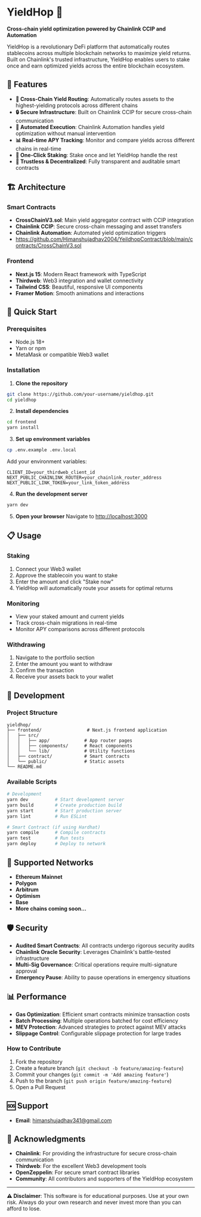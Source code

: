 # YieldHop 🚀



**Cross-chain yield optimization powered by Chainlink CCIP and Automation**

YieldHop is a revolutionary DeFi platform that automatically routes stablecoins across multiple blockchain networks to maximize yield returns. Built on Chainlink's trusted infrastructure, YieldHop enables users to stake once and earn optimized yields across the entire blockchain ecosystem.

## 🌟 Features

- **🔄 Cross-Chain Yield Routing**: Automatically routes assets to the highest-yielding protocols across different chains
- **🔒 Secure Infrastructure**: Built on Chainlink CCIP for secure cross-chain communication
- **🤖 Automated Execution**: Chainlink Automation handles yield optimization without manual intervention
- **📊 Real-time APY Tracking**: Monitor and compare yields across different chains in real-time
- **🎯 One-Click Staking**: Stake once and let YieldHop handle the rest
- **🔐 Trustless & Decentralized**: Fully transparent and auditable smart contracts

## 🏗️ Architecture

### Smart Contracts
- **CrossChainV3.sol**: Main yield aggregator contract with CCIP integration
- **Chainlink CCIP**: Secure cross-chain messaging and asset transfers
- **Chainlink Automation**: Automated yield optimization triggers
- https://github.com/Himanshujadhav2004/YeildhopContract/blob/main/contracts/CrossChainV3.sol

### Frontend
- **Next.js 15**: Modern React framework with TypeScript
- **Thirdweb**: Web3 integration and wallet connectivity
- **Tailwind CSS**: Beautiful, responsive UI components
- **Framer Motion**: Smooth animations and interactions

## 🚀 Quick Start

### Prerequisites
- Node.js 18+ 
- Yarn or npm
- MetaMask or compatible Web3 wallet

### Installation

1. **Clone the repository**
```bash
git clone https://github.com/your-username/yieldhop.git
cd yieldhop
```

2. **Install dependencies**
```bash
cd frontend
yarn install
```

3. **Set up environment variables**
```bash
cp .env.example .env.local
```

Add your environment variables:
```env
CLIENT_ID=your_thirdweb_client_id
NEXT_PUBLIC_CHAINLINK_ROUTER=your_chainlink_router_address
NEXT_PUBLIC_LINK_TOKEN=your_link_token_address
```

4. **Run the development server**
```bash
yarn dev
```

5. **Open your browser**
Navigate to [http://localhost:3000](http://localhost:3000)

## 📋 Usage

### Staking
1. Connect your Web3 wallet
2. Approve the stablecoin you want to stake
3. Enter the amount and click "Stake now"
4. YieldHop will automatically route your assets for optimal returns

### Monitoring
- View your staked amount and current yields
- Track cross-chain migrations in real-time
- Monitor APY comparisons across different protocols

### Withdrawing
1. Navigate to the portfolio section
2. Enter the amount you want to withdraw
3. Confirm the transaction
4. Receive your assets back to your wallet

## 🔧 Development

### Project Structure
```
yieldhop/
├── frontend/                 # Next.js frontend application
│   ├── src/
│   │   ├── app/             # App router pages
│   │   ├── components/      # React components
│   │   └── lib/             # Utility functions
│   ├── contract/            # Smart contracts
│   └── public/              # Static assets
└── README.md
```

### Available Scripts

```bash
# Development
yarn dev          # Start development server
yarn build        # Create production build
yarn start        # Start production server
yarn lint         # Run ESLint

# Smart Contract (if using Hardhat)
yarn compile      # Compile contracts
yarn test         # Run tests
yarn deploy       # Deploy to network
```

## 🔗 Supported Networks

- **Ethereum Mainnet**
- **Polygon**
- **Arbitrum**
- **Optimism**
- **Base**
- **More chains coming soon...**

## 🛡️ Security

- **Audited Smart Contracts**: All contracts undergo rigorous security audits
- **Chainlink Oracle Security**: Leverages Chainlink's battle-tested infrastructure
- **Multi-Sig Governance**: Critical operations require multi-signature approval
- **Emergency Pause**: Ability to pause operations in emergency situations

## 📊 Performance

- **Gas Optimization**: Efficient smart contracts minimize transaction costs
- **Batch Processing**: Multiple operations batched for cost efficiency
- **MEV Protection**: Advanced strategies to protect against MEV attacks
- **Slippage Control**: Configurable slippage protection for large trades



### How to Contribute
1. Fork the repository
2. Create a feature branch (`git checkout -b feature/amazing-feature`)
3. Commit your changes (`git commit -m 'Add amazing feature'`)
4. Push to the branch (`git push origin feature/amazing-feature`)
5. Open a Pull Request



## 🆘 Support

- **Email**: himanshujadhav341@gmail.com

## 🙏 Acknowledgments

- **Chainlink**: For providing the infrastructure for secure cross-chain communication
- **Thirdweb**: For the excellent Web3 development tools
- **OpenZeppelin**: For secure smart contract libraries
- **Community**: All contributors and supporters of the YieldHop ecosystem

---

**⚠️ Disclaimer**: This software is for educational purposes. Use at your own risk. Always do your own research and never invest more than you can afford to lose.
